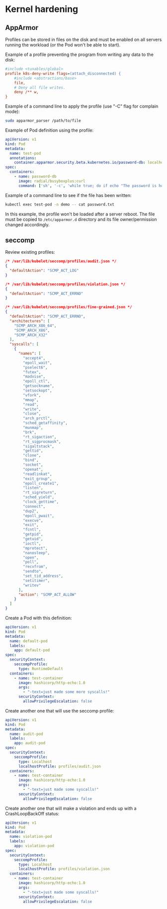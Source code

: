 # Kernel hardening

## AppArmor

Profiles can be stored in files on the disk and must be enabled on all servers running the workload (or the Pod won't be able to start).

Example of a profile preventing the program from writing any data to the disk:

```ini
#include <tunables/global>
profile k8s-deny-write flags=(attach_disconnected) {
    #include <abstractions/base>
    file,
    # Deny all file writes.
    deny /** w,
}
```

Example of a command line to apply the profile (use "-C" flag for complain mode):

```bash
sudo apparmor_parser /path/to/file
```

Example of Pod definition using the profile:

```yaml
apiVersion: v1
kind: Pod
metadata:
  name: test-pod
  annotations:
    container.apparmor.security.beta.kubernetes.io/password-db: localhost/k8s-deny-write
spec:
  containers:
    - name: password-db
      image: radial/busyboxplus:curl
      command: ['sh', '-c', 'while true; do if echo "The password is hunter2" > password.txt; then echo "Password hunter2 logged."; else echo "Password log attempt blocked."; fi; sleep 5; done']
```

Example of a command line to see if the file has been written:

```bash
kubectl exec test-pod -n demo -- cat password.txt
```

In this example, the profile won't be loaded after a server reboot. The file must be copied to `/etc/apparmor.d` directory and its file owner/permission changed accordingly.

## seccomp

Review existing profiles:

```json
/* /var/lib/kubelet/seccomp/profiles/audit.json */
{
  "defaultAction": "SCMP_ACT_LOG"
}

/* /var/lib/kubelet/seccomp/profiles/violation.json */
{
  "defaultAction": "SCMP_ACT_ERRNO"
}

/* /var/lib/kubelet/seccomp/profiles/fine-grained.json */
{
  "defaultAction": "SCMP_ACT_ERRNO",
  "architectures": [
    "SCMP_ARCH_X86_64",
    "SCMP_ARCH_X86",
    "SCMP_ARCH_X32"
  ],
  "syscalls": [
    {
      "names": [
        "accept4",
        "epoll_wait",
        "pselect6",
        "futex",
        "madvise",
        "epoll_ctl",
        "getsockname",
        "setsockopt",
        "vfork",
        "mmap",
        "read",
        "write",
        "close",
        "arch_prctl",
        "sched_getaffinity",
        "munmap",
        "brk",
        "rt_sigaction",
        "rt_sigprocmask",
        "sigaltstack",
        "gettid",
        "clone",
        "bind",
        "socket",
        "openat",
        "readlinkat",
        "exit_group",
        "epoll_create1",
        "listen",
        "rt_sigreturn",
        "sched_yield",
        "clock_gettime",
        "connect",
        "dup2",
        "epoll_pwait",
        "execve",
        "exit",
        "fcntl",
        "getpid",
        "getuid",
        "ioctl",
        "mprotect",
        "nanosleep",
        "open",
        "poll",
        "recvfrom",
        "sendto",
        "set_tid_address",
        "setitimer",
        "writev"
      ],
      "action": "SCMP_ACT_ALLOW"
    }
  ]
}
```

Create a Pod with this definition:

```yaml
apiVersion: v1
kind: Pod
metadata:
  name: default-pod
  labels:
    app: default-pod
spec:
  securityContext:
    seccompProfile:
      type: RuntimeDefault
  containers:
    - name: test-container
      image: hashicorp/http-echo:1.0
      args:
        - "-text=just made some more syscalls!"
      securityContext:
        allowPrivilegeEscalation: false
```

Create another one that will use the seccomp profile:

```yaml
apiVersion: v1
kind: Pod
metadata:
  name: audit-pod
  labels:
    app: audit-pod
spec:
  securityContext:
    seccompProfile:
      type: Localhost
      localhostProfile: profiles/audit.json
  containers:
    - name: test-container
      image: hashicorp/http-echo:1.0
      args:
        - "-text=just made some syscalls!"
      securityContext:
        allowPrivilegeEscalation: false
```

Create another one that will make a violation and ends up with a CrashLoopBackOff status:

```yaml
apiVersion: v1
kind: Pod
metadata:
  name: violation-pod
  labels:
    app: violation-pod
spec:
  securityContext:
    seccompProfile:
      type: Localhost
      localhostProfile: profiles/violation.json
  containers:
    - name: test-container
      image: hashicorp/http-echo:1.0
      args:
        - "-text=just made some syscalls!"
      securityContext:
        allowPrivilegeEscalation: false
```
